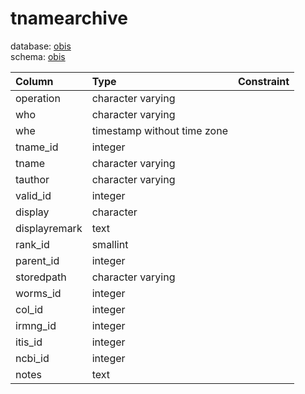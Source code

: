 # tnamearchive
database: [obis](../)  
schema: [obis](obis)  

|Column|Type|Constraint|
|:---|:---|:---|
|operation|character varying||
|who|character varying||
|whe|timestamp without time zone||
|tname_id|integer||
|tname|character varying||
|tauthor|character varying||
|valid_id|integer||
|display|character||
|displayremark|text||
|rank_id|smallint||
|parent_id|integer||
|storedpath|character varying||
|worms_id|integer||
|col_id|integer||
|irmng_id|integer||
|itis_id|integer||
|ncbi_id|integer||
|notes|text||
